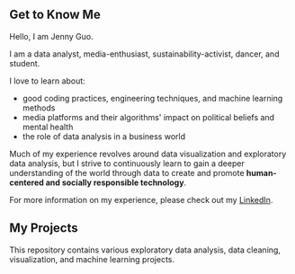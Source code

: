## Get to Know Me

Hello, I am Jenny Guo.

I am a data analyst, media-enthusiast, sustainability-activist, dancer, and student.

I love to learn about:
- good coding practices, engineering techniques, and machine learning methods
- media platforms and their algorithms' impact on political beliefs and mental health
- the role of data analysis in a business world

Much of my experience revolves around data visualization and exploratory data analysis, but I strive to continuously learn to gain a deeper understanding of the world through data to create and promote **human-centered and socially responsible technology**.

For more information on my experience, please check out my [LinkedIn](https://www.linkedin.com/in/jenny-jiani-guo/).

## My Projects

This repository contains various exploratory data analysis, data cleaning, visualization, and machine learning projects.
